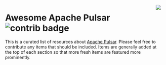 [<img src="https://github.com/jghoman/awesome-apache-pulsar/raw/master/pulsar-logo.png" align="right">](https://pulsar.apache.org/)
# Awesome Apache Pulsar ![contrib badge](https://img.shields.io/github/contributors/jghoman/awesome-apache-pulsar.svg)
This is a curated list of resources about [Apache Pulsar](https://pulsar.apache.org/).  Please feel free to contribute any items that should be included. Items are generally added at the top of each section so that more fresh items are featured more prominently.